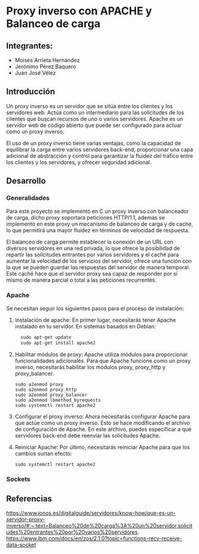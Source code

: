 # Proxy inverso con APACHE y Balanceo de carga
## Integrantes:
- Moisés Arrieta Hernández
- Jerónimo Pérez Baquero
- Juan José Vélez

## Introducción
Un proxy inverso es un servidor que se sitúa entre los clientes y los servidores web. Actúa como un intermediario para las solicitudes de los clientes que buscan recursos de uno o varios servidores. Apache es un servidor web de código abierto que puede ser configurado para actuar como un proxy inverso.

El uso de un proxy inverso tiene varias ventajas, como la capacidad de equilibrar la carga entre varios servidores back-end, proporcionar una capa adicional de abstracción y control para garantizar la fluidez del tráfico entre los clientes y los servidores, y ofrecer seguridad adicional.

## Desarrollo
### Generalidades
Para este proyecto se implementó en C un proxy inverso con balanceador de carga, dicho proxy soportara peticiones HTTP/1.1, además se implementó en este proxy un mecanismo de balanceo de carga y de cache, lo que permitirá una mayor fluidez en términos de velocidad de respuesta.

El balanceo de carga permite establecer la conexión de un URL con diversos servidores en una red privada, lo que ofrece la posibilidad de repartir las solicitudes entrantes por varios servidores y el caché 
para aumentar la velocidad de los servicios del servidor, ofrece una función con la que se pueden guardar las respuestas del servidor de manera temporal. Este caché hace que el servidor proxy sea capaz de responder por sí mismo de manera parcial o total a las peticiones recurrentes.

### Apache 
Se necesitan seguir los siguientes pasos para el proceso de instalación:
1. Instalación de apache: En primer lugar, necesitarás tener Apache instalado en tu servidor. En sistemas basados en Debian:
   ```C
     sudo apt-get update
     sudo apt-get install apache2
   ```
2. Habilitar módulos de proxy: Apache utiliza módulos para proporcionar funcionalidades adicionales. Para que Apache funcione como un proxy inverso, necesitarás habilitar los módulos proxy, proxy_http y proxy_balancer.
   ```
   sudo a2enmod proxy
   sudo a2enmod proxy_http
   sudo a2enmod proxy_balancer
   sudo a2enmod lbmethod_byrequests
   sudo systemctl restart apache2
   ```
3. Configurar el proxy inverso: Ahora necesitarás configurar Apache para que actúe como un proxy inverso. Esto se hace modificando el archivo de configuración de Apache. En este archivo, puedes especificar a qué servidores back-end debe reenviar las solicitudes Apache.
   
4. Reiniciar Apache: Por último, necesitarás reiniciar Apache para que los cambios surtan efecto:
   ```
   sudo systemctl restart apache2
   ```
### Sockets

## Referencias
https://www.ionos.es/digitalguide/servidores/know-how/que-es-un-servidor-proxy-inverso/#:~:text=Balanceo%20de%20carga%3A%20un%20servidor,solicitudes%20entrantes%20por%20varios%20servidores.
https://www.ibm.com/docs/en/zos/2.1.0?topic=functions-recv-receive-data-socket
